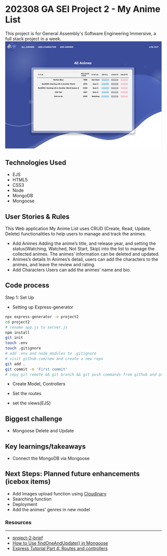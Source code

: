 # 202308 GA SEI Project 2 - My Anime List
This project is for General Assembly's Software Engineering Immersive, a full stack project in a week.
![project2](https://github.com/miya-w/GA-SEI-Project2/blob/main/public/images/project2.png)


## Technologies Used
- EJS
- HTML5
- CSS3
- Node
- MongoDB
- Mongoose
## User Stories & Rules

This Web application My Anime List uses CRUD (Create, Read, Update, Delete) functionalities to help users to manage and track the animes.

- Add Animes Adding the anime’s title, and release year, and setting the status(Watching, Watched, Not Start, Skip) into the list to manage the collected animes. The animes’ information can be deleted and updated.
- Animes’s details In Animes’s detail, users can add the characters to the animes, and leave the review and rating.
- Add Characters Users can add the animes’ name and bio.
## Code process

Step 1: Set Up

- Setting up Express-generator

```bash
npx express-generator -e project2
cd project2
# rename app.js to server.js
npm install
git init
touch .env
touch .gitignore
# add .env and node_modules to .gitignore
# visit github.com/new and create a new repo
git add .
git commit -m 'First commit'
# copy git remote && git branch && git push commands from github and paste into the terminal
```
- Create Model, Controllers

- Set the routes

- set the views(EJS)



## Biggest challenge
- Mongoose Delete and Update


## Key learnings/takeaways
- Connect the MongoDB via Mongoose

## Next Steps: Planned future enhancements (icebox items)
- Add Images upload function using [Cloudinary](https://cloudinary.com/)
- Searching function
- Deployment
- Add the animes' genres in new model


### Resources
---
- [project-2-brief](https://git.generalassemb.ly/seir66anz/project-2-brief)
- [How to Use findOneAndUpdate() in Mongoose](https://mongoosejs.com/docs/tutorials/findoneandupdate.html#how-to-use-findoneandupdate-in-mongoose)
- [Express Tutorial Part 4: Routes and controllers](https://developer.mozilla.org/en-US/docs/Learn/Server-side/Express_Nodejs/routes)